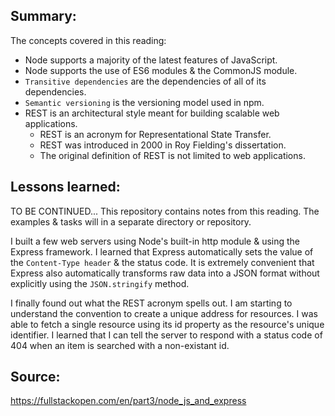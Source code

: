 ## Summary:
The concepts covered in this reading:

* Node supports a majority of the latest features of JavaScript.
* Node supports the use of ES6 modules & the CommonJS module.
* `Transitive dependencies` are the dependencies of all of its dependencies.
* `Semantic versioning` is the versioning model used in npm.
* REST is an architectural style meant for building scalable web applications.
    * REST is an acronym for Representational State Transfer.
    * REST was introduced in 2000 in Roy Fielding's dissertation.
    * The original definition of REST is not limited to web applications.


## Lessons learned:
TO BE CONTINUED...
This repository contains notes from this reading. 
The examples & tasks will in a separate directory or repository.

I built a few web servers using Node's built-in http module & using the Express framework. 
I learned that Express automatically sets the value of the `Content-Type header` & the status code.
It is extremely convenient that Express also automatically transforms raw data into a JSON format without explicitly using the `JSON.stringify` method.

I finally found out what the REST acronym spells out. 
I am starting to understand the convention to create a unique address for resources.
I was able to fetch a single resource using its id property as the resource's unique identifier.
I learned that I can tell the server to respond with a status code of 404 when an item is searched with a non-existant id.

## Source:
https://fullstackopen.com/en/part3/node_js_and_express